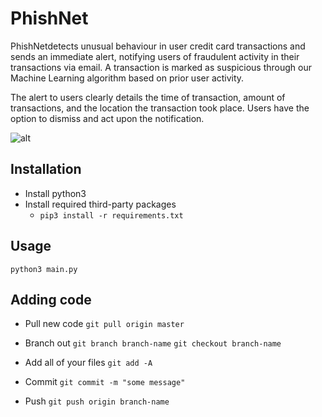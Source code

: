 # PhishNet

PhishNetdetects unusual behaviour in user credit card transactions and sends an immediate alert, notifying users of fraudulent activity in their transactions via email. A transaction is marked as suspicious through our Machine Learning algorithm based on prior user activity. 

The alert to users clearly details the time of transaction, amount of transactions, and the location the transaction took place. Users have the option to dismiss and act upon the notification.

![alt](https://challengepost-s3-challengepost.netdna-ssl.com/photos/production/software_photos/000/563/653/datas/gallery.jpg)

## Installation

- Install python3
- Install required third-party packages
  - ```pip3 install -r requirements.txt```

## Usage

```python3 main.py```

## Adding code

- Pull new code
  ```git pull origin master```

- Branch out
  ```git branch branch-name```
  ```git checkout branch-name```

- Add all of your files
  ```git add -A```

- Commit
  ```git commit -m "some message"```

- Push
  ```git push origin branch-name```
